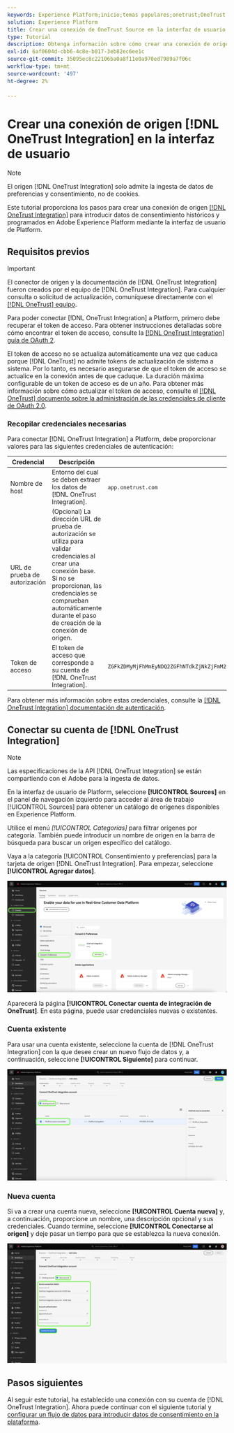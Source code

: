 ```yaml
---
keywords: Experience Platform;inicio;temas populares;onetrust;OneTrust
solution: Experience Platform
title: Crear una conexión de OneTrust Source en la interfaz de usuario
type: Tutorial
description: Obtenga información sobre cómo crear una conexión de origen de OneTrust mediante la interfaz de usuario de Adobe Experience Platform.
exl-id: 6af0604d-cbb6-4c8e-b017-3eb82ec6ee1c
source-git-commit: 35095ec8c22106ba0a8f11e0a970ed7989a7f06c
workflow-type: tm+mt
source-wordcount: '497'
ht-degree: 2%

---
```


# Crear una conexión de origen [!DNL OneTrust Integration] en la interfaz de usuario

>[!NOTE]
>
>El origen [!DNL OneTrust Integration] solo admite la ingesta de datos de preferencias y consentimiento, no de cookies.

Este tutorial proporciona los pasos para crear una conexión de origen [[!DNL OneTrust Integration]](https://my.onetrust.com/s/contactsupport?language=en_US) para introducir datos de consentimiento históricos y programados en Adobe Experience Platform mediante la interfaz de usuario de Platform.

## Requisitos previos

>[!IMPORTANT]
>
>El conector de origen y la documentación de [!DNL OneTrust Integration] fueron creados por el equipo de [!DNL OneTrust Integration]. Para cualquier consulta o solicitud de actualización, comuníquese directamente con el [[!DNL OneTrust] equipo](https://my.onetrust.com/s/contactsupport?language=en_US).

Para poder conectar [!DNL OneTrust Integration] a Platform, primero debe recuperar el token de acceso. Para obtener instrucciones detalladas sobre cómo encontrar el token de acceso, consulte la [[!DNL OneTrust Integration] guía de OAuth 2](https://developer.onetrust.com/docs/api-docs-v3/b3A6MjI4OTUyOTc-generate-access-token).

El token de acceso no se actualiza automáticamente una vez que caduca porque [!DNL OneTrust] no admite tokens de actualización de sistema a sistema. Por lo tanto, es necesario asegurarse de que el token de acceso se actualice en la conexión antes de que caduque. La duración máxima configurable de un token de acceso es de un año. Para obtener más información sobre cómo actualizar el token de acceso, consulte el [[!DNL OneTrust] documento sobre la administración de las credenciales de cliente de OAuth 2.0](https://developer.onetrust.com/docs/documentation/ZG9jOjIyODk1MTUw-managing-o-auth-2-0-client-credentials).

### Recopilar credenciales necesarias

Para conectar [!DNL OneTrust Integration] a Platform, debe proporcionar valores para las siguientes credenciales de autenticación:

| Credencial | Descripción | Ejemplo |
| --- | --- | --- |
| Nombre de host | Entorno del cual se deben extraer los datos de [!DNL OneTrust Integration]. | `app.onetrust.com` |
| URL de prueba de autorización | (Opcional) La dirección URL de prueba de autorización se utiliza para validar credenciales al crear una conexión base. Si no se proporcionan, las credenciales se comprueban automáticamente durante el paso de creación de la conexión de origen. | |
| Token de acceso | El token de acceso que corresponde a su cuenta de [!DNL OneTrust Integration]. | `ZGFkZDMyMjFhMmEyNDQ2ZGFhNTdkZjNkZjFmM2IyOWE6QjlUSERVUTNjOFVsRmpEZTJ6Vk9oRnF3Sk8xNlNtcm4=` |

Para obtener más información sobre estas credenciales, consulte la [[!DNL OneTrust Integration] documentación de autenticación](https://developer.onetrust.com/docs/api-docs-v3/b3A6MjI4OTUyOTc-generate-access-token).

## Conectar su cuenta de [!DNL OneTrust Integration]

>[!NOTE]
>
>Las especificaciones de la API [!DNL OneTrust Integration] se están compartiendo con el Adobe para la ingesta de datos.

En la interfaz de usuario de Platform, seleccione **[!UICONTROL Sources]** en el panel de navegación izquierdo para acceder al área de trabajo [!UICONTROL Sources] para obtener un catálogo de orígenes disponibles en Experience Platform.

Utilice el menú *[!UICONTROL Categorías]* para filtrar orígenes por categoría. También puede introducir un nombre de origen en la barra de búsqueda para buscar un origen específico del catálogo.

Vaya a la categoría [!UICONTROL Consentimiento y preferencias] para la tarjeta de origen [!DNL OneTrust Integration]. Para empezar, seleccione **[!UICONTROL Agregar datos]**.

![El catálogo de orígenes de IU de Experience Platform.](../../../../images/tutorials/create/onetrust/catalog.png)

Aparecerá la página **[!UICONTROL Conectar cuenta de integración de OneTrust]**. En esta página, puede usar credenciales nuevas o existentes.

### Cuenta existente

Para usar una cuenta existente, seleccione la cuenta de [!DNL OneTrust Integration] con la que desee crear un nuevo flujo de datos y, a continuación, seleccione **[!UICONTROL Siguiente]** para continuar.

![Paso de autenticación de cuenta existente en el flujo de trabajo de orígenes.](../../../../images/tutorials/create/onetrust/existing.png)

### Nueva cuenta

Si va a crear una cuenta nueva, seleccione **[!UICONTROL Cuenta nueva]** y, a continuación, proporcione un nombre, una descripción opcional y sus credenciales. Cuando termine, seleccione **[!UICONTROL Conectarse al origen]** y deje pasar un tiempo para que se establezca la nueva conexión.

![El nuevo paso de autenticación de cuenta en el flujo de trabajo de orígenes.](../../../../images/tutorials/create/onetrust/new.png)

## Pasos siguientes

Al seguir este tutorial, ha establecido una conexión con su cuenta de [!DNL OneTrust Integration]. Ahora puede continuar con el siguiente tutorial y [configurar un flujo de datos para introducir datos de consentimiento en la plataforma](../../dataflow/consent-and-preferences.md).
